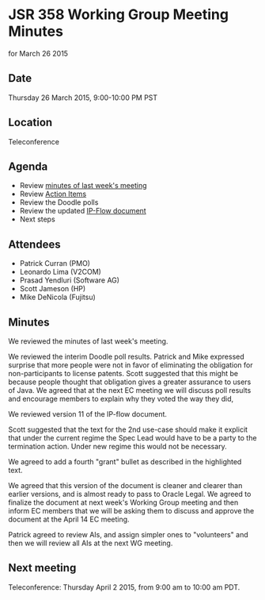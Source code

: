 # JSR 358 Working Group Meeting Minutes  
for March 26 2015

## Date

Thursday 26 March 2015, 9:00-10:00 PM PST

## Location

Teleconference

## Agenda

*   Review [minutes of last week's meeting](https://java.net/downloads/jsr358/Meeting%20Materials/JSR-358-IPWG-Minutes-March-19-2015.md)
*   Review [Action Items](https://java.net/jira/browse/JSR358-90?filter=12420)
*   Review the Doodle polls
*   Review the updated [IP-Flow document](https://java.net/projects/jsr358/downloads/download/Working%20Documents/IP-flow-v11.pdf)
*   Next steps

## Attendees

*   Patrick Curran (PMO)
*   Leonardo Lima (V2COM)
*   Prasad Yendluri (Software AG)
*   Scott Jameson (HP)
*   Mike DeNicola (Fujitsu)

## **Minutes**

We reviewed the minutes of last week's meeting.

We reviewed the interim Doodle poll results. Patrick and Mike expressed surprise that more people were not in favor of eliminating the obligation for non-participants to license patents. Scott suggested that this might be because people thought that obligation gives a greater assurance to users of Java. We agreed that at the next EC meeting we will discuss poll results and encourage members to explain why they voted the way they did,

We reviewed version 11 of the IP-flow document.

Scott suggested that the text for the 2nd use-case should make it explicit that under the current regime the Spec Lead would have to be a party to the termination action. Under new regime this would not be necessary.

We agreed to add a fourth "grant" bullet as described in the highlighted text.

We agreed that this version of the document is cleaner and clearer than earlier versions, and is almost ready to pass to Oracle Legal. We agreed to finalize the document at next week's Working Group meeting and then inform EC members that we will be asking them to discuss and approve the document at the April 14 EC meeting.

Patrick agreed to review AIs, and assign simpler ones to "volunteers" and then we will review all AIs at the next WG meeting.

## **Next meeting**

Teleconference: Thursday April 2 2015, from 9:00 am to 10:00 am PDT.